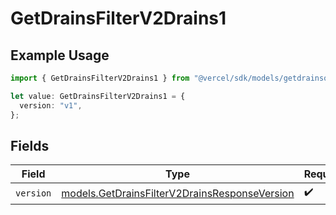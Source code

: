 # GetDrainsFilterV2Drains1

## Example Usage

```typescript
import { GetDrainsFilterV2Drains1 } from "@vercel/sdk/models/getdrainsop.js";

let value: GetDrainsFilterV2Drains1 = {
  version: "v1",
};
```

## Fields

| Field                                                                                                | Type                                                                                                 | Required                                                                                             | Description                                                                                          |
| ---------------------------------------------------------------------------------------------------- | ---------------------------------------------------------------------------------------------------- | ---------------------------------------------------------------------------------------------------- | ---------------------------------------------------------------------------------------------------- |
| `version`                                                                                            | [models.GetDrainsFilterV2DrainsResponseVersion](../models/getdrainsfilterv2drainsresponseversion.md) | :heavy_check_mark:                                                                                   | N/A                                                                                                  |